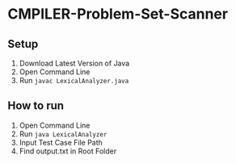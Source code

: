 # CMPILER-Problem-Set-Scanner

## Setup
1. Download Latest Version of Java
2. Open Command Line
3. Run `javac LexicalAnalyzer.java`

## How to run 
1. Open Command Line
2. Run `java LexicalAnalyzer`
3. Input Test Case File Path
4. Find output.txt in Root Folder
